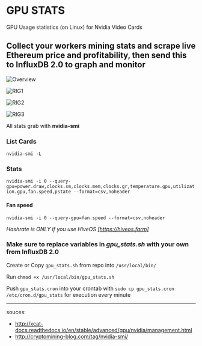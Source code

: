 # GPU STATS
GPU Usage statistics (on Linux) for Nvidia Video Cards
## Collect your workers mining stats and scrape live Ethereum price and profitability, then send this to InfluxDB 2.0 to graph and monitor
![Overview](https://i.imgur.com/pIr7JM1.png)

![RIG1](https://i.imgur.com/4jkWoPk.png)

![RIG2](https://i.imgur.com/RJk64wv.png)

![RIG3](https://i.imgur.com/mmhwURX.png)

All stats grab with **nvidia-smi**

### List Cards
`nvidia-smi -L`

### Stats
`nvidia-smi -i 0 --query-gpu=power.draw,clocks.sm,clocks.mem,clocks.gr,temperature.gpu,utilization.gpu,fan.speed,pstate --format=csv,noheader`

#### Fan speed
`nvidia-smi -i 0 --query-gpu=fan.speed --format=csv,noheader`

_Hashrate is ONLY if you use HiveOS [https://hiveos.farm]_

### Make sure to replace variables in *gpu_stats.sh* with your own from InfluxDB 2.0
Create or Copy `gpu_stats.sh` from repo into `/usr/local/bin/`

Run `chmod +x /usr/local/bin/gpu_stats.sh`

Push `gpu_stats.cron` into your crontab with `sudo cp gpu_stats.cron /etc/cron.d/gpu_stats` for execution every minute

---
souces:
* http://xcat-docs.readthedocs.io/en/stable/advanced/gpu/nvidia/management.html
* http://cryptomining-blog.com/tag/nvidia-smi/
